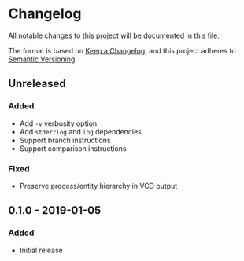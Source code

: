 # Changelog
All notable changes to this project will be documented in this file.

The format is based on [Keep a Changelog](https://keepachangelog.com/en/1.0.0/),
and this project adheres to [Semantic Versioning](https://semver.org/spec/v2.0.0.html).

## Unreleased
### Added
- Add `-v` verbosity option
- Add `stderrlog` and `log` dependencies
- Support branch instructions
- Support comparison instructions

### Fixed
- Preserve process/entity hierarchy in VCD output

## 0.1.0 - 2019-01-05
### Added
- Initial release
